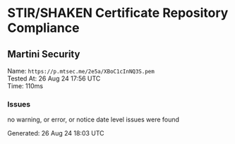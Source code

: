 # STIR/SHAKEN Certificate Repository Compliance

## Martini Security

Name: `https://p.mtsec.me/2e5a/XBoC1cInNQ3S.pem`\
Tested At: 26 Aug 24 17:56 UTC\
Time: 110ms

### Issues

no warning, or error, or notice date level issues were found

Generated: 26 Aug 24 18:03 UTC